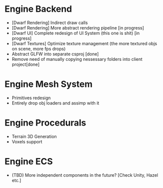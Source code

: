 # Engine Backend

- [Dwarf Rendering] Indirect draw calls
- [Dwarf Rendering] More abstract rendering pipeline [in progress]
- [Dwarf UI] Complete redesign of UI System (this one is shit) [in progress]
- [Dwarf Textures] Optimize texture management (the more textured objs on scene,
  more fps drops)
- Abstract GLFW into separate csproj [done]
- Remove need of manually copying nessessary folders into client project[done]

# Engine Mesh System

- Primitives redesign
- Entirely drop obj loaders and assimp with it

# Engine Procedurals

- Terrain 3D Generation
- Voxels support

# Engine ECS

- (TBD) More independent components in the future? [Check Unity, Hazel etc.]
